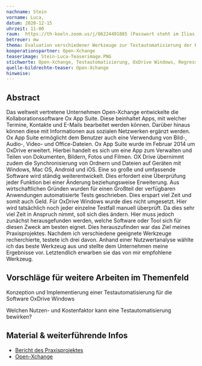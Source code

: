 ```yaml
---
nachname: Stein
vorname: Luca,
datum: 2020-12-15
uhrzeit: 11-00
raum:  https://th-koeln.zoom.us/j/86224491085 (Passwort steht im Ilias) Präsentation
betreuer: mw
thema: Evaluation verschiedener Werkzeuge zur Testautomatisierung der Regressionstests von OxDrive Windows
kooperationspartner: Open-Xchange
teaserimage: Stein-Luca-Teaserimage.PNG
stichworte: Open-Xchange, Testautomatisierung, OxDrive Windows, Regressionstest
quelle-bildrechte-teaser: Open-Xchange
hinweise:
---
```


## Abstract

Das weltweit vertretene Unternehmen Open-Xchange entwickelte die Kollaborationssoftware Ox App Suite. Diese beinhaltet Apps, mit welcher Termine, Kontakte und E-Mails bearbeitet werden können. Darüber hinaus können diese mit Informationen aus sozialen Netzwerken ergänzt werden. Ox App Suite ermöglicht dem Benutzer auch eine Verwendung von Bild-, Audio-, Video- und Office-Dateien. 
Ox App Suite wurde im Februar 2014 um OxDrive erweitert. Hierbei handelt es sich um eine App zum Verwalten und Teilen von Dokumenten, Bildern, Fotos und Filmen. OX Drive übernimmt zudem die Synchronisierung von Ordnern und Dateien auf Geräten mit Windows, Mac OS, Android und iOS.
Eine so große und umfassende Software wird ständig weiterentwickelt. Dies erfordert eine Überprüfung jeder Funktion bei einer Änderung beziehungsweise Erweiterung. Aus wirtschaftlichen Gründen wurden für einen Großteil der verfügbaren Anwendungen automatisierte Tests geschrieben. Dies erspart viel Zeit und somit auch Geld.
Für OxDrive Windows wurde dies nicht umgesetzt. Hier wird tatsächlich noch jeder einzelne Testfall manuell überprüft. Da dies sehr viel Zeit in Anspruch nimmt, soll sich dies ändern. Hier muss jedoch zunächst herausgefunden werden, welche Software oder Tool sich für diesen Zweck am besten eignet.
Dies herauszufinden war das Ziel meines Praxisprojektes. Nachdem ich verschiedene geeignete Werkzeuge recherchierte, testete ich drei davon. Anhand einer Nutzwertanalyse wählte ich das beste Werkzeug aus und stellte dem Unternehmen meine Ergebnisse vor. Letztendlich erwarben sie das von mir empfohlene Werkzeug. 

## Vorschläge für weitere Arbeiten im Themenfeld

Konzeption und Implementierung einer Testautomatisierung für die Software OxDrive Windows

Welchen Nutzen- und Kostenfaktor kann eine Testautomatisierung bewirken?

## Material & weiterführende Infos

- [Bericht des Praxisprojektes](https://th-koeln.sciebo.de/s/v11JQ0t8Gc2vVk7)
- [Open-Xchange](https://www.open-xchange.com/)